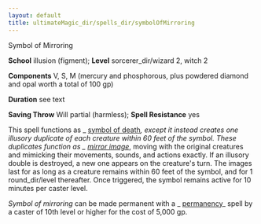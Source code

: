 ```yaml
---
layout: default
title: ultimateMagic_dir/spells_dir/symbolOfMirroring
---
```

Symbol of Mirroring

**School** illusion (figment); **Level** sorcerer_dir/wizard 2, witch 2

**Components** V, S, M (mercury and phosphorous, plus powdered diamond and opal worth a total of 100 gp)

**Duration** see text

**Saving Throw** Will partial (harmless); **Spell Resistance** yes

This spell functions as _ [symbol of death](spells_dir/symbolOfDeath#_symbol-of-death)_, except it instead creates one illusory duplicate of each creature within 60 feet of the symbol. These duplicates function as _ [mirror image](spells_dir/mirrorImage#_mirror-image)_, moving with the original creatures and mimicking their movements, sounds, and actions exactly. If an illusory double is destroyed, a new one appears on the creature's turn. The images last for as long as a creature remains within 60 feet of the symbol, and for 1 round_dir/level thereafter. Once triggered, the symbol remains active for 10 minutes per caster level.

_Symbol of mirroring_ can be made permanent with a _ [permanency](spells_dir/permanency#_permanency)_ spell by a caster of 10th level or higher for the cost of 5,000 gp.

